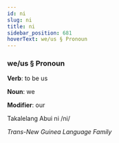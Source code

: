 ```yaml
---
id: ni
slug: ni
title: ni
sidebar_position: 681
hoverText: we/us § Pronoun
---
```


### we/us § Pronoun

**Verb**: to be us

**Noun**: we

**Modifier**: our

Takalelang Abui ni /ni/

*Trans-New Guinea Language Family*